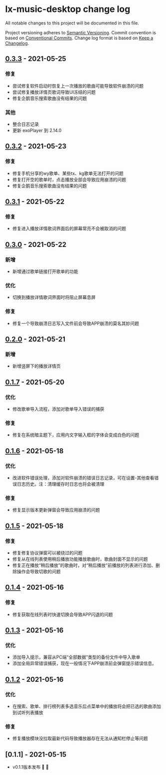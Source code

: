 # lx-music-desktop change log

All notable changes to this project will be documented in this file.

Project versioning adheres to [Semantic Versioning](http://semver.org/).
Commit convention is based on [Conventional Commits](http://conventionalcommits.org).
Change log format is based on [Keep a Changelog](http://keepachangelog.com/).

## [0.3.3](https://github.com/lyswhut/lx-music-mobile/compare/v0.3.2...v0.3.3) - 2021-05-25

### 修复

- 尝试修复软件启动时恢复上一次播放的歌曲可能导致软件崩溃的问题
- 尝试修复播放详情页歌词导致UI冻结的问题
- 修复企鹅音乐搜索歌曲没有结果的问题

### 其他

- 整合日志记录
- 更新 exoPlayer 到 2.14.0

## [0.3.2](https://github.com/lyswhut/lx-music-mobile/compare/v0.3.1...v0.3.2) - 2021-05-23

### 修复

- 修复手机分享的wy歌单、某些tx、kg歌单无法打开的问题
- 修复打开空的歌单时，点击播放全部会导致应用崩溃的问题
- 修复企鹅音乐搜索歌曲没有结果的问题

## [0.3.1](https://github.com/lyswhut/lx-music-mobile/compare/v0.3.0...v0.3.1) - 2021-05-22

### 修复

- 修复进入播放详情歌词界面后的屏幕常亮不会被取消的问题

## [0.3.0](https://github.com/lyswhut/lx-music-mobile/compare/v0.2.0...v0.3.0) - 2021-05-22

### 新增

- 新增通过歌单链接打开歌单的功能

### 优化

- 切换到播放详情歌词界面时将阻止屏幕息屏

### 修复

- 修复一个导致崩溃日志写入文件前会导致APP崩溃的莫名其妙问题

## [0.2.0](https://github.com/lyswhut/lx-music-mobile/compare/v0.1.7...v0.2.0) - 2021-05-21

### 新增

- 新增竖屏下的播放详情页

## [0.1.7](https://github.com/lyswhut/lx-music-mobile/compare/v0.1.6...v0.1.7) - 2021-05-20

### 优化

- 修改歌单导入流程，添加对歌单导入错误的捕获

### 修复

- 修复在系统暗主题下，应用内文字输入框的字体会变成白色的问题

## [0.1.6](https://github.com/lyswhut/lx-music-mobile/compare/v0.1.5...v0.1.6) - 2021-05-18

### 优化

- 改进软件错误处理，添加对软件崩溃的错误日志记录，可在设置-其他查看错误日志历史。注：清理缓存时日志也将会被清理

### 修复

- 修复显示版本更新弹窗会导致应用崩溃的问题

## [0.1.5](https://github.com/lyswhut/lx-music-mobile/compare/v0.1.4...v0.1.5) - 2021-05-18

### 修复

- 修复修复协议弹窗可以被绕过的问题
- 修复从在线列表使用稍后播放功能播放歌曲时，歌曲封面不显示的问题
- 修复正在播放“稍后播放”的歌曲时，对“稍后播放”前播放的列表进行添加、删除操作会导致切歌的问题

## [0.1.4](https://github.com/lyswhut/lx-music-mobile/compare/v0.1.3...v0.1.4) - 2021-05-16

### 修复

- 修复获取在线列表时快速切换会导致APP闪退的问题

## [0.1.3](https://github.com/lyswhut/lx-music-mobile/compare/v0.1.2...v0.1.3) - 2021-05-16

### 优化

- 添加导入提示，兼容从PC端“全部数据”类型的备份文件中导入歌单
- 添加全局异常错误捕获，现在一般情况下APP崩溃前会弹窗提示错误信息。

## [0.1.2](https://github.com/lyswhut/lx-music-mobile/compare/v0.1.1...v0.1.2) - 2021-05-16

### 优化

- 在搜索、歌单、排行榜列表多选音乐后点菜单中的播放将会把已选的歌曲添加到试听列表播放

### 修复

- 修复播放模块没拉取最新代码导致播放器存在无法从通知栏停止等问题

## [0.1.1] - 2021-05-15

- v0.1.1版本发布 🎊 🎉
